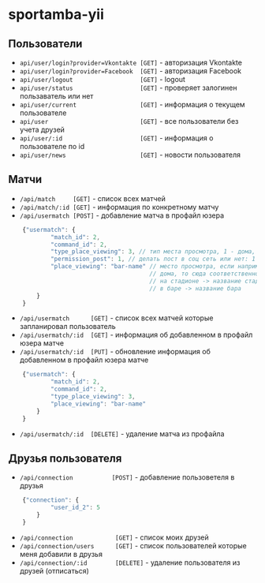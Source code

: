 sportamba-yii
=============

Пользователи
--------------

- `api/user/login?provider=Vkontakte [GET]` - авторизация Vkontakte
- `api/user/login?provider=Facebook  [GET]` - авторизация Facebook
- `api/user/logout                   [GET]` - logout
- `api/user/status                   [GET]` - проверяет залогинен пользаватель или нет
- `api/user/current                  [GET]` - информация о текущем пользователе
- `api/user                          [GET]` - все пользователи без учета друзей
- `api/user/:id                      [GET]` - информация о пользователе по id
- `api/user/news                     [GET]` - новости пользователя

Матчи
--------------

- `/api/match     [GET]`  - список всех матчей
- `/api/match/:id [GET]`  - информация по конкретному матчу
- `/api/usermatch [POST]` - добавление матча в профайл юзера
```javascript
    {"usermatch": {
            "match_id": 2,
            "command_id": 2,
            "type_place_viewing": 3, // тип места просмотра, 1 - дома, 2 - на стадионе, 3 - в баре
            "permission_post": 1, // делать пост в соц сеть или нет: 1 - делать, 0 - нет (работает только Facebook)
            "place_viewing": "bar-name" // место просмотра, если например пользователь выбрал
                                        // дома, то сюда соответственно передаем "ТВ, стрим или Стенограмма";
                                        // на стадионе -> название стадиона
                                        // в баре -> название бара
        }
    } 
```
- `/api/usermatch      [GET]` - список всех матчей которые запланировал пользователь
- `/api/usermatch/:id  [GET]` - информация об добавленном в профайл юзера матче
- `/api/usermatch/:id  [PUT]` - обновление информация об добавленном в профайл юзера матче
```javascript   
    {"usermatch": {
            "match_id": 2,
            "command_id": 2,
            "type_place_viewing": 3,
            "place_viewing": "bar-name"
        }
    }
```
- `/api/usermatch/:id  [DELETE]` - удаление матча из профайла

Друзья пользователя
----------------

- `/api/connection           [POST]` - добавление пользоветеля в друзья
```javascript 
    {"connection": {
            "user_id_2": 5
        }
    }
```
- `/api/connection            [GET]` - список моих друзей
- `/api/connection/users      [GET]` - список пользователей которые меня добавили в друзья
- `/api/connection/:id        [DELETE]` - удаление пользователя из друзей (отписаться)

